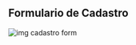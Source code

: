 ## Formulario de Cadastro 

![img cadastro form](https://user-images.githubusercontent.com/91507803/211170892-92ae2f10-183a-490c-95f6-e0b60a869a24.PNG)
